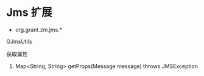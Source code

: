 # Jms 扩展

- org.grant.zm.jms.*

GJmsUtils

获取属性

1. Map<String, String> getProps(Message message) throws JMSException